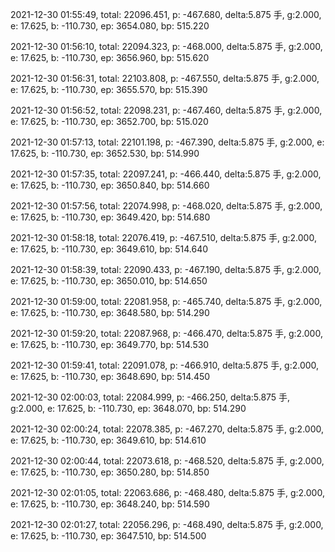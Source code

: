 2021-12-30 01:55:49, total: 22096.451, p: -467.680, delta:5.875 手, g:2.000, e: 17.625, b: -110.730, ep: 3654.080, bp: 515.220

2021-12-30 01:56:10, total: 22094.323, p: -468.000, delta:5.875 手, g:2.000, e: 17.625, b: -110.730, ep: 3656.960, bp: 515.620

2021-12-30 01:56:31, total: 22103.808, p: -467.550, delta:5.875 手, g:2.000, e: 17.625, b: -110.730, ep: 3655.570, bp: 515.390

2021-12-30 01:56:52, total: 22098.231, p: -467.460, delta:5.875 手, g:2.000, e: 17.625, b: -110.730, ep: 3652.700, bp: 515.020

2021-12-30 01:57:13, total: 22101.198, p: -467.390, delta:5.875 手, g:2.000, e: 17.625, b: -110.730, ep: 3652.530, bp: 514.990

2021-12-30 01:57:35, total: 22097.241, p: -466.440, delta:5.875 手, g:2.000, e: 17.625, b: -110.730, ep: 3650.840, bp: 514.660

2021-12-30 01:57:56, total: 22074.998, p: -468.020, delta:5.875 手, g:2.000, e: 17.625, b: -110.730, ep: 3649.420, bp: 514.680

2021-12-30 01:58:18, total: 22076.419, p: -467.510, delta:5.875 手, g:2.000, e: 17.625, b: -110.730, ep: 3649.610, bp: 514.640

2021-12-30 01:58:39, total: 22090.433, p: -467.190, delta:5.875 手, g:2.000, e: 17.625, b: -110.730, ep: 3650.010, bp: 514.650

2021-12-30 01:59:00, total: 22081.958, p: -465.740, delta:5.875 手, g:2.000, e: 17.625, b: -110.730, ep: 3648.580, bp: 514.290

2021-12-30 01:59:20, total: 22087.968, p: -466.470, delta:5.875 手, g:2.000, e: 17.625, b: -110.730, ep: 3649.770, bp: 514.530

2021-12-30 01:59:41, total: 22091.078, p: -466.910, delta:5.875 手, g:2.000, e: 17.625, b: -110.730, ep: 3648.690, bp: 514.450

2021-12-30 02:00:03, total: 22084.999, p: -466.250, delta:5.875 手, g:2.000, e: 17.625, b: -110.730, ep: 3648.070, bp: 514.290

2021-12-30 02:00:24, total: 22078.385, p: -467.270, delta:5.875 手, g:2.000, e: 17.625, b: -110.730, ep: 3649.610, bp: 514.610

2021-12-30 02:00:44, total: 22073.618, p: -468.520, delta:5.875 手, g:2.000, e: 17.625, b: -110.730, ep: 3650.280, bp: 514.850

2021-12-30 02:01:05, total: 22063.686, p: -468.480, delta:5.875 手, g:2.000, e: 17.625, b: -110.730, ep: 3648.240, bp: 514.590

2021-12-30 02:01:27, total: 22056.296, p: -468.490, delta:5.875 手, g:2.000, e: 17.625, b: -110.730, ep: 3647.510, bp: 514.500